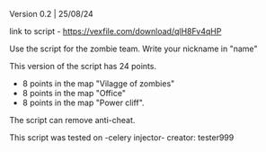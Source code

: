 Version 0.2 | 25/08/24

link to script - https://vexfile.com/download/qlH8Fv4qHP

Use the script for the zombie team. 
Write your nickname in "name"

This version of the script has 24 points. 
- 8 points in the map "Vilagge of zombies"
- 8 points in the map "Office"
- 8 points in the map "Power cliff".
  
The script can remove anti-cheat.

This script was tested on -celery injector-
creator: tester999
